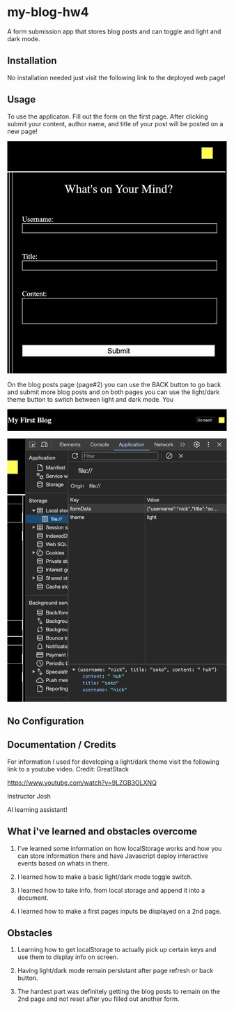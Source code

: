 # my-blog-hw4
A form submission app that stores blog posts and can toggle and light and dark mode. 

## Installation

No installation needed just visit the following link to the deployed web page!

<!-- TODO add link to deployed gitpage -->

## Usage

To use the applicaton. Fill out the form on the first page. After clicking submit your content, author name, and title of your post will be posted on a new page!

![form screenshot](assets/images/form.png)


On the blog posts page (page#2) you can use the BACK button to go back and submit more blog posts and on both pages you can use the light/dark theme button to switch between light and dark mode. You

![back button](assets/images/gobackbutton.png)

![local storage screen](assets/images/localStorage.png)

## No Configuration

## Documentation / Credits

For information I used for developing a light/dark theme visit the following link to a youtube video. Credit: GreatStack

https://www.youtube.com/watch?v=9LZGB3OLXNQ

Instructor Josh

AI learning assistant!

## What i've learned and obstacles overcome

1. I've learned some information on how localStorage works and how you can store information there and have Javascript deploy interactive events based on whats in there.

2. I learned how to make a basic light/dark mode toggle switch. 

3. I learned how to take info. from local storage and append it into a document. 

4. I learned how to make a first pages inputs be displayed on a 2nd page.

## Obstacles

1. Learning how to get localStorage to actually pick up certain keys and use them to display info on screen.

2. Having light/dark mode remain persistant after page refresh or back button.

3. The hardest part was definitely getting the blog posts to remain on the 2nd page and not reset after you filled out another form. 


